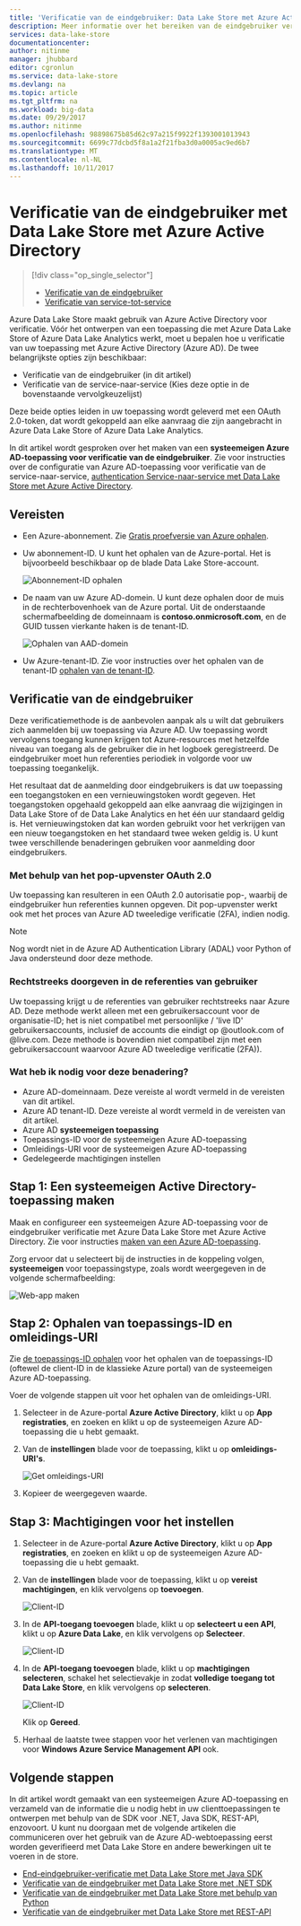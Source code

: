 ```yaml
---
title: 'Verificatie van de eindgebruiker: Data Lake Store met Azure Active Directory | Microsoft Docs'
description: Meer informatie over het bereiken van de eindgebruiker verificatie met Data Lake Store met Azure Active Directory
services: data-lake-store
documentationcenter: 
author: nitinme
manager: jhubbard
editor: cgronlun
ms.service: data-lake-store
ms.devlang: na
ms.topic: article
ms.tgt_pltfrm: na
ms.workload: big-data
ms.date: 09/29/2017
ms.author: nitinme
ms.openlocfilehash: 98898675b85d62c97a215f9922f1393001013943
ms.sourcegitcommit: 6699c77dcbd5f8a1a2f21fba3d0a0005ac9ed6b7
ms.translationtype: MT
ms.contentlocale: nl-NL
ms.lasthandoff: 10/11/2017
---
```

# <a name="end-user-authentication-with-data-lake-store-using-azure-active-directory"></a>Verificatie van de eindgebruiker met Data Lake Store met Azure Active Directory
> [!div class="op_single_selector"]
> * [Verificatie van de eindgebruiker](data-lake-store-end-user-authenticate-using-active-directory.md)
> * [Verificatie van service-tot-service](data-lake-store-service-to-service-authenticate-using-active-directory.md)
> 
> 

Azure Data Lake Store maakt gebruik van Azure Active Directory voor verificatie. Vóór het ontwerpen van een toepassing die met Azure Data Lake Store of Azure Data Lake Analytics werkt, moet u bepalen hoe u verificatie van uw toepassing met Azure Active Directory (Azure AD). De twee belangrijkste opties zijn beschikbaar:

* Verificatie van de eindgebruiker (in dit artikel)
* Verificatie van de service-naar-service (Kies deze optie in de bovenstaande vervolgkeuzelijst)

Deze beide opties leiden in uw toepassing wordt geleverd met een OAuth 2.0-token, dat wordt gekoppeld aan elke aanvraag die zijn aangebracht in Azure Data Lake Store of Azure Data Lake Analytics.

In dit artikel wordt gesproken over het maken van een **systeemeigen Azure AD-toepassing voor verificatie van de eindgebruiker**. Zie voor instructies over de configuratie van Azure AD-toepassing voor verificatie van de service-naar-service, [authentication Service-naar-service met Data Lake Store met Azure Active Directory](data-lake-store-authenticate-using-active-directory.md).

## <a name="prerequisites"></a>Vereisten
* Een Azure-abonnement. Zie [Gratis proefversie van Azure ophalen](https://azure.microsoft.com/pricing/free-trial/).

* Uw abonnement-ID. U kunt het ophalen van de Azure-portal. Het is bijvoorbeeld beschikbaar op de blade Data Lake Store-account.
  
    ![Abonnement-ID ophalen](./media/data-lake-store-end-user-authenticate-using-active-directory/get-subscription-id.png)

* De naam van uw Azure AD-domein. U kunt deze ophalen door de muis in de rechterbovenhoek van de Azure portal. Uit de onderstaande schermafbeelding de domeinnaam is **contoso.onmicrosoft.com**, en de GUID tussen vierkante haken is de tenant-ID. 
  
    ![Ophalen van AAD-domein](./media/data-lake-store-end-user-authenticate-using-active-directory/get-aad-domain.png)

* Uw Azure-tenant-ID. Zie voor instructies over het ophalen van de tenant-ID [ophalen van de tenant-ID](../azure-resource-manager/resource-group-create-service-principal-portal.md#get-tenant-id).

## <a name="end-user-authentication"></a>Verificatie van de eindgebruiker
Deze verificatiemethode is de aanbevolen aanpak als u wilt dat gebruikers zich aanmelden bij uw toepassing via Azure AD. Uw toepassing wordt vervolgens toegang kunnen krijgen tot Azure-resources met hetzelfde niveau van toegang als de gebruiker die in het logboek geregistreerd. De eindgebruiker moet hun referenties periodiek in volgorde voor uw toepassing toegankelijk.

Het resultaat dat de aanmelding door eindgebruikers is dat uw toepassing een toegangstoken en een vernieuwingstoken wordt gegeven. Het toegangstoken opgehaald gekoppeld aan elke aanvraag die wijzigingen in Data Lake Store of de Data Lake Analytics en het één uur standaard geldig is. Het vernieuwingstoken dat kan worden gebruikt voor het verkrijgen van een nieuw toegangstoken en het standaard twee weken geldig is. U kunt twee verschillende benaderingen gebruiken voor aanmelding door eindgebruikers.

### <a name="using-the-oauth-20-pop-up"></a>Met behulp van het pop-upvenster OAuth 2.0
Uw toepassing kan resulteren in een OAuth 2.0 autorisatie pop-, waarbij de eindgebruiker hun referenties kunnen opgeven. Dit pop-upvenster werkt ook met het proces van Azure AD tweeledige verificatie (2FA), indien nodig. 

> [!NOTE]
> Nog wordt niet in de Azure AD Authentication Library (ADAL) voor Python of Java ondersteund door deze methode.
> 
> 

### <a name="directly-passing-in-user-credentials"></a>Rechtstreeks doorgeven in de referenties van gebruiker
Uw toepassing krijgt u de referenties van gebruiker rechtstreeks naar Azure AD. Deze methode werkt alleen met een gebruikersaccount voor de organisatie-ID; het is niet compatibel met persoonlijke / 'live ID' gebruikersaccounts, inclusief de accounts die eindigt op @outlook.com of @live.com. Deze methode is bovendien niet compatibel zijn met een gebruikersaccount waarvoor Azure AD tweeledige verificatie (2FA)).

### <a name="what-do-i-need-for-this-approach"></a>Wat heb ik nodig voor deze benadering?
* Azure AD-domeinnaam. Deze vereiste al wordt vermeld in de vereisten van dit artikel.
* Azure AD tenant-ID. Deze vereiste al wordt vermeld in de vereisten van dit artikel.
* Azure AD **systeemeigen toepassing**
* Toepassings-ID voor de systeemeigen Azure AD-toepassing
* Omleidings-URI voor de systeemeigen Azure AD-toepassing
* Gedelegeerde machtigingen instellen


## <a name="step-1-create-an-active-directory-native-application"></a>Stap 1: Een systeemeigen Active Directory-toepassing maken

Maak en configureer een systeemeigen Azure AD-toepassing voor de eindgebruiker verificatie met Azure Data Lake Store met Azure Active Directory. Zie voor instructies [maken van een Azure AD-toepassing](../azure-resource-manager/resource-group-create-service-principal-portal.md).

Zorg ervoor dat u selecteert bij de instructies in de koppeling volgen, **systeemeigen** voor toepassingstype, zoals wordt weergegeven in de volgende schermafbeelding:

![Web-app maken](./media/data-lake-store-end-user-authenticate-using-active-directory/azure-active-directory-create-native-app.png "systeemeigen app maken")

## <a name="step-2-get-application-id-and-redirect-uri"></a>Stap 2: Ophalen van toepassings-ID en omleidings-URI

Zie [de toepassings-ID ophalen](../azure-resource-manager/resource-group-create-service-principal-portal.md#get-application-id-and-authentication-key) voor het ophalen van de toepassings-ID (oftewel de client-ID in de klassieke Azure portal) van de systeemeigen Azure AD-toepassing.

Voer de volgende stappen uit voor het ophalen van de omleidings-URI.

1. Selecteer in de Azure-portal **Azure Active Directory**, klikt u op **App registraties**, en zoeken en klikt u op de systeemeigen Azure AD-toepassing die u hebt gemaakt.

2. Van de **instellingen** blade voor de toepassing, klikt u op **omleidings-URI's**.

    ![Get omleidings-URI](./media/data-lake-store-end-user-authenticate-using-active-directory/azure-active-directory-redirect-uri.png)

3. Kopieer de weergegeven waarde.


## <a name="step-3-set-permissions"></a>Stap 3: Machtigingen voor het instellen

1. Selecteer in de Azure-portal **Azure Active Directory**, klikt u op **App registraties**, en zoeken en klikt u op de systeemeigen Azure AD-toepassing die u hebt gemaakt.

2. Van de **instellingen** blade voor de toepassing, klikt u op **vereist machtigingen**, en klik vervolgens op **toevoegen**.

    ![Client-ID](./media/data-lake-store-end-user-authenticate-using-active-directory/aad-end-user-auth-set-permission-1.png)

3. In de **API-toegang toevoegen** blade, klikt u op **selecteert u een API**, klikt u op **Azure Data Lake**, en klik vervolgens op **Selecteer**.

    ![Client-ID](./media/data-lake-store-end-user-authenticate-using-active-directory/aad-end-user-auth-set-permission-2.png)
 
4.  In de **API-toegang toevoegen** blade, klikt u op **machtigingen selecteren**, schakel het selectievakje in zodat **volledige toegang tot Data Lake Store**, en klik vervolgens op **selecteren**.

    ![Client-ID](./media/data-lake-store-end-user-authenticate-using-active-directory/aad-end-user-auth-set-permission-3.png)

    Klik op **Gereed**.

5. Herhaal de laatste twee stappen voor het verlenen van machtigingen voor **Windows Azure Service Management API** ook.
   
## <a name="next-steps"></a>Volgende stappen
In dit artikel wordt gemaakt van een systeemeigen Azure AD-toepassing en verzameld van de informatie die u nodig hebt in uw clienttoepassingen te ontwerpen met behulp van de SDK voor .NET, Java SDK, REST-API, enzovoort. U kunt nu doorgaan met de volgende artikelen die communiceren over het gebruik van de Azure AD-webtoepassing eerst worden geverifieerd met Data Lake Store en andere bewerkingen uit te voeren in de store.

* [End-eindgebruiker-verificatie met Data Lake Store met Java SDK](data-lake-store-end-user-authenticate-java-sdk.md)
* [Verificatie van de eindgebruiker met Data Lake Store met .NET SDK](data-lake-store-end-user-authenticate-net-sdk.md)
* [Verificatie van de eindgebruiker met Data Lake Store met behulp van Python](data-lake-store-end-user-authenticate-python.md)
* [Verificatie van de eindgebruiker met Data Lake Store met REST-API](data-lake-store-end-user-authenticate-rest-api.md)

